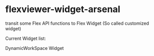 flexviewer-widget-arsenal
=========================

transit some Flex API functions to Flex Widget (So called customized widget)

Current Widget list:

DynamicWorkSpace Widget
